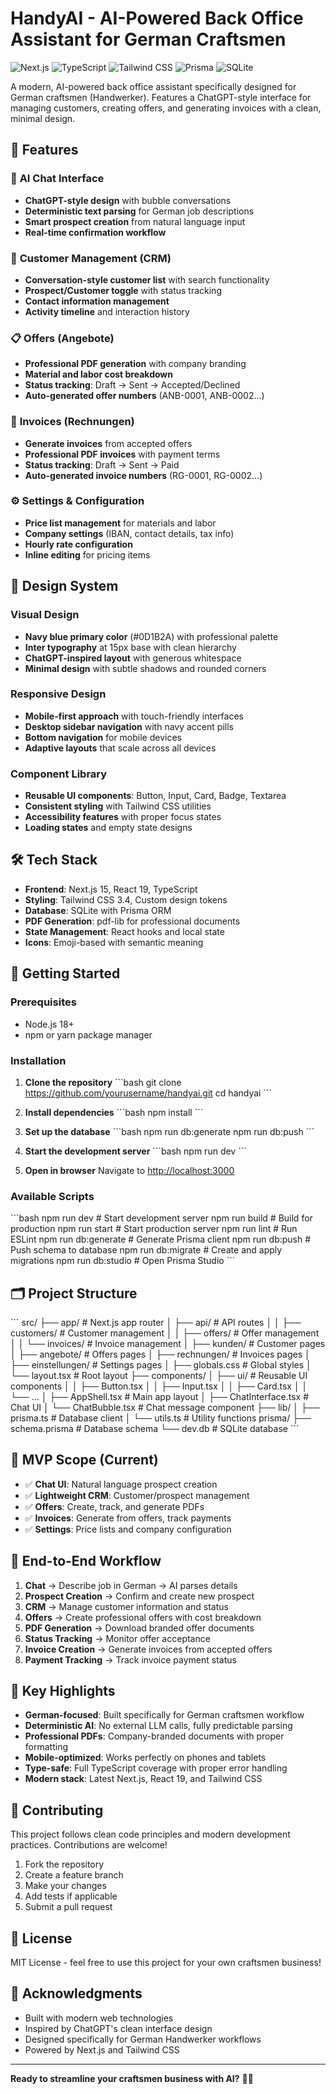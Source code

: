 # HandyAI - AI-Powered Back Office Assistant for German Craftsmen

![Next.js](https://img.shields.io/badge/Next.js-15.5-black?logo=next.js)
![TypeScript](https://img.shields.io/badge/TypeScript-5.9-blue?logo=typescript)
![Tailwind CSS](https://img.shields.io/badge/Tailwind_CSS-3.4-06B6D4?logo=tailwindcss)
![Prisma](https://img.shields.io/badge/Prisma-6.16-2D3748?logo=prisma)
![SQLite](https://img.shields.io/badge/SQLite-3-003B57?logo=sqlite)

A modern, AI-powered back office assistant specifically designed for German craftsmen (Handwerker). Features a ChatGPT-style interface for managing customers, creating offers, and generating invoices with a clean, minimal design.

## 🎯 **Features**

### 💬 **AI Chat Interface**
- **ChatGPT-style design** with bubble conversations
- **Deterministic text parsing** for German job descriptions
- **Smart prospect creation** from natural language input
- **Real-time confirmation workflow**

### 👥 **Customer Management (CRM)**
- **Conversation-style customer list** with search functionality
- **Prospect/Customer toggle** with status tracking
- **Contact information management**
- **Activity timeline** and interaction history

### 📋 **Offers (Angebote)**
- **Professional PDF generation** with company branding
- **Material and labor cost breakdown**
- **Status tracking**: Draft → Sent → Accepted/Declined
- **Auto-generated offer numbers** (ANB-0001, ANB-0002...)

### 📄 **Invoices (Rechnungen)**
- **Generate invoices** from accepted offers
- **Professional PDF invoices** with payment terms
- **Status tracking**: Draft → Sent → Paid
- **Auto-generated invoice numbers** (RG-0001, RG-0002...)

### ⚙️ **Settings & Configuration**
- **Price list management** for materials and labor
- **Company settings** (IBAN, contact details, tax info)
- **Hourly rate configuration**
- **Inline editing** for pricing items

## 🎨 **Design System**

### **Visual Design**
- **Navy blue primary color** (#0D1B2A) with professional palette
- **Inter typography** at 15px base with clean hierarchy
- **ChatGPT-inspired layout** with generous whitespace
- **Minimal design** with subtle shadows and rounded corners

### **Responsive Design**
- **Mobile-first approach** with touch-friendly interfaces
- **Desktop sidebar navigation** with navy accent pills
- **Bottom navigation** for mobile devices
- **Adaptive layouts** that scale across all devices

### **Component Library**
- **Reusable UI components**: Button, Input, Card, Badge, Textarea
- **Consistent styling** with Tailwind CSS utilities
- **Accessibility features** with proper focus states
- **Loading states** and empty state designs

## 🛠️ **Tech Stack**

- **Frontend**: Next.js 15, React 19, TypeScript
- **Styling**: Tailwind CSS 3.4, Custom design tokens
- **Database**: SQLite with Prisma ORM
- **PDF Generation**: pdf-lib for professional documents
- **State Management**: React hooks and local state
- **Icons**: Emoji-based with semantic meaning

## 🚀 **Getting Started**

### **Prerequisites**
- Node.js 18+ 
- npm or yarn package manager

### **Installation**

1. **Clone the repository**
   \`\`\`bash
   git clone https://github.com/yourusername/handyai.git
   cd handyai
   \`\`\`

2. **Install dependencies**
   \`\`\`bash
   npm install
   \`\`\`

3. **Set up the database**
   \`\`\`bash
   npm run db:generate
   npm run db:push
   \`\`\`

4. **Start the development server**
   \`\`\`bash
   npm run dev
   \`\`\`

5. **Open in browser**
   Navigate to [http://localhost:3000](http://localhost:3000)

### **Available Scripts**

\`\`\`bash
npm run dev          # Start development server
npm run build        # Build for production
npm run start        # Start production server
npm run lint         # Run ESLint
npm run db:generate  # Generate Prisma client
npm run db:push      # Push schema to database
npm run db:migrate   # Create and apply migrations
npm run db:studio    # Open Prisma Studio
\`\`\`

## 🗂️ **Project Structure**

\`\`\`
src/
├── app/                    # Next.js app router
│   ├── api/               # API routes
│   │   ├── customers/     # Customer management
│   │   ├── offers/        # Offer management
│   │   └── invoices/      # Invoice management
│   ├── kunden/            # Customer pages
│   ├── angebote/          # Offers pages
│   ├── rechnungen/        # Invoices pages
│   ├── einstellungen/     # Settings pages
│   ├── globals.css        # Global styles
│   └── layout.tsx         # Root layout
├── components/
│   ├── ui/                # Reusable UI components
│   │   ├── Button.tsx
│   │   ├── Input.tsx
│   │   ├── Card.tsx
│   │   └── ...
│   ├── AppShell.tsx       # Main app layout
│   ├── ChatInterface.tsx  # Chat UI
│   └── ChatBubble.tsx     # Chat message component
├── lib/
│   ├── prisma.ts          # Database client
│   └── utils.ts           # Utility functions
prisma/
├── schema.prisma          # Database schema
└── dev.db                # SQLite database
\`\`\`

## 🎯 **MVP Scope (Current)**

- ✅ **Chat UI**: Natural language prospect creation
- ✅ **Lightweight CRM**: Customer/prospect management
- ✅ **Offers**: Create, track, and generate PDFs
- ✅ **Invoices**: Generate from offers, track payments
- ✅ **Settings**: Price lists and company configuration

## 🔄 **End-to-End Workflow**

1. **Chat** → Describe job in German → AI parses details
2. **Prospect Creation** → Confirm and create new prospect
3. **CRM** → Manage customer information and status
4. **Offers** → Create professional offers with cost breakdown
5. **PDF Generation** → Download branded offer documents
6. **Status Tracking** → Monitor offer acceptance
7. **Invoice Creation** → Generate invoices from accepted offers
8. **Payment Tracking** → Track invoice payment status

## 🌟 **Key Highlights**

- **German-focused**: Built specifically for German craftsmen workflow
- **Deterministic AI**: No external LLM calls, fully predictable parsing
- **Professional PDFs**: Company-branded documents with proper formatting
- **Mobile-optimized**: Works perfectly on phones and tablets
- **Type-safe**: Full TypeScript coverage with proper error handling
- **Modern stack**: Latest Next.js, React 19, and Tailwind CSS

## 🤝 **Contributing**

This project follows clean code principles and modern development practices. Contributions are welcome!

1. Fork the repository
2. Create a feature branch
3. Make your changes
4. Add tests if applicable
5. Submit a pull request

## 📄 **License**

MIT License - feel free to use this project for your own craftsmen business!

## 🙏 **Acknowledgments**

- Built with modern web technologies
- Inspired by ChatGPT's clean interface design
- Designed specifically for German Handwerker workflows
- Powered by Next.js and Tailwind CSS

---

**Ready to streamline your craftsmen business with AI?** 🔨✨